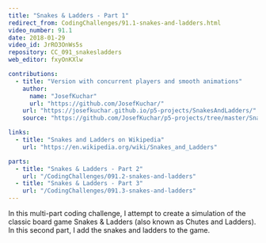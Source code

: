 ```yaml
---
title: "Snakes & Ladders - Part 1"
redirect_from: CodingChallenges/91.1-snakes-and-ladders.html
video_number: 91.1
date: 2018-01-29
video_id: JrRO3OnWs5s
repository: CC_091_snakesladders
web_editor: fxyOnKXlw

contributions:
  - title: "Version with concurrent players and smooth animations"
    author:
      name: "JosefKuchar"
      url: "https://github.com/JosefKuchar/"
    url: "https://josefkuchar.github.io/p5-projects/SnakesAndLadders/"
    source: "https://github.com/JosefKuchar/p5-projects/tree/master/SnakesAndLadders"

links:
  - title: "Snakes and Ladders on Wikipedia"
    url: "https://en.wikipedia.org/wiki/Snakes_and_Ladders"

parts:
  - title: "Snakes & Ladders - Part 2"
    url: "/CodingChallenges/091.2-snakes-and-ladders"
  - title: "Snakes & Ladders - Part 3"
    url: "/CodingChallenges/091.3-snakes-and-ladders"
---
```


In this multi-part coding challenge, I attempt to create a simulation of the classic board game Snakes & Ladders (also known as Chutes and Ladders). In this second part, I add the snakes and ladders to the game.
